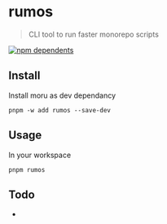 # rumos

> CLI tool to run faster monorepo scripts

[![npm dependents](https://badgen.net/npm/v/rumos)](https://www.npmjs.com/package/rumos)

## Install

Install moru as dev dependancy

`pnpm -w add rumos --save-dev`


## Usage

In your workspace

`pnpm rumos`

## Todo

- 